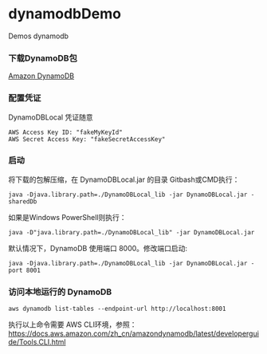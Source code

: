 # dynamodbDemo
Demos dynamodb

### 下载DynamoDB包
[Amazon DynamoDB](https://docs.aws.amazon.com/zh_cn/amazondynamodb/latest/developerguide/DynamoDBLocal.DownloadingAndRunning.html)

### 配置凭证
DynamoDBLocal 凭证随意
```
AWS Access Key ID: "fakeMyKeyId"
AWS Secret Access Key: "fakeSecretAccessKey"
```

### 启动
将下载的包解压缩，在 DynamoDBLocal.jar 的目录 Gitbash或CMD执行：

`java -Djava.library.path=./DynamoDBLocal_lib -jar DynamoDBLocal.jar -sharedDb`

如果是Windows PowerShell则执行：

`java -D"java.library.path=./DynamoDBLocal_lib" -jar DynamoDBLocal.jar`

默认情况下，DynamoDB 使用端口 8000。修改端口启动:

`java -Djava.library.path=./DynamoDBLocal_lib -jar DynamoDBLocal.jar -port 8001`

### 访问本地运行的 DynamoDB
`aws dynamodb list-tables --endpoint-url http://localhost:8001`

执行以上命令需要 AWS CLI环境，参照：https://docs.aws.amazon.com/zh_cn/amazondynamodb/latest/developerguide/Tools.CLI.html
